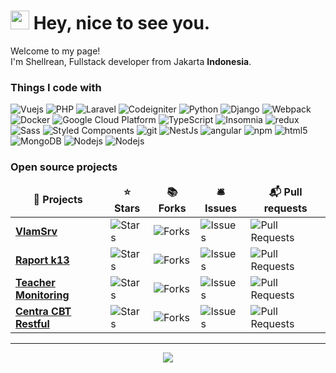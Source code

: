 <h1><img src="https://emojis.slackmojis.com/emojis/images/1531849430/4246/blob-sunglasses.gif?1531849430" width="30"/> Hey, nice to see you.</h1>


<p>Welcome to my page! </br> I'm Shellrean, Fullstack developer from Jakarta <b>Indonesia</b>. </p>
<h3>Things I code with</h3>
<p>
  <img alt="Vuejs" src="https://img.shields.io/badge/-Vuejs-13aa52?style=flat-square&logo=Vue.js&logoColor=white" />
  <img alt="PHP" src="https://img.shields.io/badge/-PHP-1a73e8?style=flat-square&logo=PHP&logoColor=white" />
  <img alt="Laravel" src="https://img.shields.io/badge/-Laravel-F05032?style=flat-square&logo=Laravel&logoColor=white" />
  <img alt="Codeigniter" src="https://img.shields.io/badge/-Codeigniter-DD0031?style=flat-square&logo=Codeigniter&logoColor=white" />
  <img alt="Python" src="https://img.shields.io/badge/-Python-DD0031?style=flat-square&logo=Pyhton&logoColor=white" />
  <img alt="Django" src="https://img.shields.io/badge/-Django-43853d?style=flat-square&logo=Django&logoColor=white" />
  <img alt="Webpack" src="https://img.shields.io/badge/-Webpack-8DD6F9?style=flat-square&logo=webpack&logoColor=white" /> 
  <img alt="Docker" src="https://img.shields.io/badge/-Docker-46a2f1?style=flat-square&logo=docker&logoColor=white" />
  <img alt="Google Cloud Platform" src="https://img.shields.io/badge/-Google_Cloud_Platform-1a73e8?style=flat-square&logo=google-cloud&logoColor=white" />
  <img alt="TypeScript" src="https://img.shields.io/badge/-TypeScript-007ACC?style=flat-square&logo=typescript&logoColor=white" />
  <img alt="Insomnia" src="https://img.shields.io/badge/-Insomnia-5849BE?style=flat-square&logo=insomnia&logoColor=white" />
  <img alt="redux" src="https://img.shields.io/badge/-Redux-764ABC?style=flat-square&logo=redux&logoColor=white" />
  <img alt="Sass" src="https://img.shields.io/badge/-Sass-CC6699?style=flat-square&logo=sass&logoColor=white" />
  <img alt="Styled Components" src="https://img.shields.io/badge/-Styled_Components-db7092?style=flat-square&logo=styled-components&logoColor=white" />
  <img alt="git" src="https://img.shields.io/badge/-Git-F05032?style=flat-square&logo=git&logoColor=white" />
  <img alt="NestJs" src="https://img.shields.io/badge/-NestJs-ea2845?style=flat-square&logo=nestjs&logoColor=white" />
  <img alt="angular" src="https://img.shields.io/badge/-Angular-DD0031?style=flat-square&logo=angular&logoColor=white" />
  <img alt="npm" src="https://img.shields.io/badge/-NPM-CB3837?style=flat-square&logo=npm&logoColor=white" />
  <img alt="html5" src="https://img.shields.io/badge/-HTML5-E34F26?style=flat-square&logo=html5&logoColor=white" />
  <img alt="MongoDB" src="https://img.shields.io/badge/-MongoDB-13aa52?style=flat-square&logo=mongodb&logoColor=white" />
  <img alt="Nodejs" src="https://img.shields.io/badge/-Nodejs-43853d?style=flat-square&logo=Node.js&logoColor=white" />
	<img alt="Nodejs" src="https://img.shields.io/badge/-Golang-45b8d8?style=flat-square&logo=Go&logoColor=white" />
</p>
<h3>Open source projects</h3>
<table>
  <thead align="center">
    <tr border: none;>
      <td><b>🎁 Projects</b></td>
      <td><b>⭐ Stars</b></td>
      <td><b>📚 Forks</b></td>
      <td><b>🛎 Issues</b></td>
      <td><b>📬 Pull requests</b></td>
    </tr>
  </thead>
  <tbody>
    <tr>
	    <td><a href="https://github.com/shellrean/vlamsrv"><b>VlamSrv</b></a></td>
      <td><img alt="Stars" src="https://img.shields.io/github/stars/shellrean/vlamsrv?style=flat-square&labelColor=343b41"/></td>
      <td><img alt="Forks" src="https://img.shields.io/github/forks/shellrean/vlamsrv?style=flat-square&labelColor=343b41"/></td>
      <td><img alt="Issues" src="https://img.shields.io/github/issues/shellrean/vlamsrv?style=flat-square&labelColor=343b41"/></td>
      <td><img alt="Pull Requests" src="https://img.shields.io/github/issues-pr/shellrean/vlamsrv?style=flat-square&labelColor=343b41"/></td>
    </tr>
	  <tr>
		  <td><a href="https://github.com/shellrean/crapor"><b>Raport k13</b></a></td>
      <td><img alt="Stars" src="https://img.shields.io/github/stars/shellrean/crapor?style=flat-square&labelColor=343b41"/></td>
      <td><img alt="Forks" src="https://img.shields.io/github/forks/shellrean/crapor?style=flat-square&labelColor=343b41"/></td>
      <td><img alt="Issues" src="https://img.shields.io/github/issues/shellrean/crapor?style=flat-square&labelColor=343b41"/></td>
      <td><img alt="Pull Requests" src="https://img.shields.io/github/issues-pr/shellrean/crapor?style=flat-square&labelColor=343b41"/></td>
    </tr>
		<tr>
			<td><a href="https://github.com/shellrean/monitor"><b>Teacher Monitoring</b></a></td>
      <td><img alt="Stars" src="https://img.shields.io/github/stars/shellrean/monitor?style=flat-square&labelColor=343b41"/></td>
      <td><img alt="Forks" src="https://img.shields.io/github/forks/shellrean/monitor?style=flat-square&labelColor=343b41"/></td>
      <td><img alt="Issues" src="https://img.shields.io/github/issues/shellrean/monitor?style=flat-square&labelColor=343b41"/></td>
      <td><img alt="Pull Requests" src="https://img.shields.io/github/issues-pr/shellrean/monitor?style=flat-square&labelColor=343b41"/></td>
    </tr>	<tr>
			<td><a href="https://github.com/shellrean/centra-cbt"><b>Centra CBT Restful</b></a></td>
      <td><img alt="Stars" src="https://img.shields.io/github/stars/shellrean/centra-cbt?style=flat-square&labelColor=343b41"/></td>
      <td><img alt="Forks" src="https://img.shields.io/github/forks/shellrean/centra-cbt?style=flat-square&labelColor=343b41"/></td>
      <td><img alt="Issues" src="https://img.shields.io/github/issues/shellrean/centra-cbt?style=flat-square&labelColor=343b41"/></td>
      <td><img alt="Pull Requests" src="https://img.shields.io/github/issues-pr/shellrean/centra-cbt?style=flat-square&labelColor=343b41"/></td>
    </tr>
  </tbody>
</table>


------------

<p align="center">
  <img src="https://github-readme-stats.vercel.app/api?username=shellrean&show_icons=true&theme=radical">
</p>

